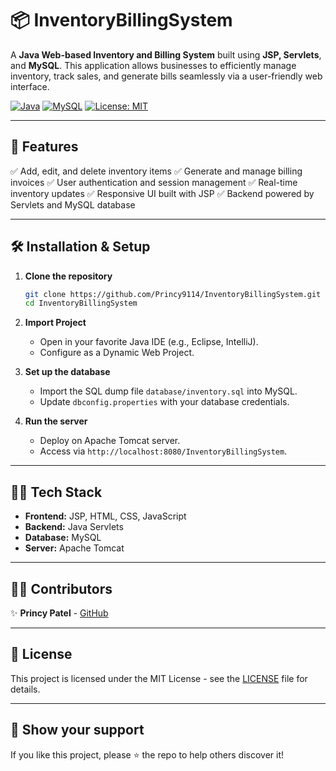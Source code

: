 # 📦 InventoryBillingSystem

A **Java Web-based Inventory and Billing System** built using **JSP, Servlets**, and **MySQL**. This application allows businesses to efficiently manage inventory, track sales, and generate bills seamlessly via a user-friendly web interface.

[![Java](https://img.shields.io/badge/Java-ED8B00?style=for-the-badge\&logo=openjdk\&logoColor=white)](https://www.java.com/)
[![MySQL](https://img.shields.io/badge/MySQL-00758F?style=for-the-badge\&logo=mysql\&logoColor=white)](https://www.mysql.com/)
[![License: MIT](https://img.shields.io/badge/License-MIT-green.svg)](LICENSE)

---

## 🚀 Features

✅ Add, edit, and delete inventory items
✅ Generate and manage billing invoices
✅ User authentication and session management
✅ Real-time inventory updates
✅ Responsive UI built with JSP
✅ Backend powered by Servlets and MySQL database

---

## 🛠️ Installation & Setup

1. **Clone the repository**

   ```bash
   git clone https://github.com/Princy9114/InventoryBillingSystem.git
   cd InventoryBillingSystem
   ```

2. **Import Project**

   * Open in your favorite Java IDE (e.g., Eclipse, IntelliJ).
   * Configure as a Dynamic Web Project.

3. **Set up the database**

   * Import the SQL dump file `database/inventory.sql` into MySQL.
   * Update `dbconfig.properties` with your database credentials.

4. **Run the server**

   * Deploy on Apache Tomcat server.
   * Access via `http://localhost:8080/InventoryBillingSystem`.

---

## 👨‍💻 Tech Stack

* **Frontend:** JSP, HTML, CSS, JavaScript
* **Backend:** Java Servlets
* **Database:** MySQL
* **Server:** Apache Tomcat

---


## 👩‍💻 Contributors

✨ **Princy Patel** - [GitHub](https://github.com/Princy9114)

---

## 📄 License

This project is licensed under the MIT License - see the [LICENSE](LICENSE) file for details.

---

## 🌟 Show your support

If you like this project, please ⭐ the repo to help others discover it!
